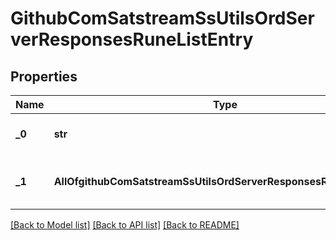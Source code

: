 # GithubComSatstreamSsUtilsOrdServerResponsesRuneListEntry

## Properties
Name | Type | Description | Notes
------------ | ------------- | ------------- | -------------
**_0** | **str** | The first element is the ID | [optional] 
**_1** | **AllOfgithubComSatstreamSsUtilsOrdServerResponsesRuneListEntry1** | The second element is the entry data | [optional] 

[[Back to Model list]](../README.md#documentation-for-models) [[Back to API list]](../README.md#documentation-for-api-endpoints) [[Back to README]](../README.md)

